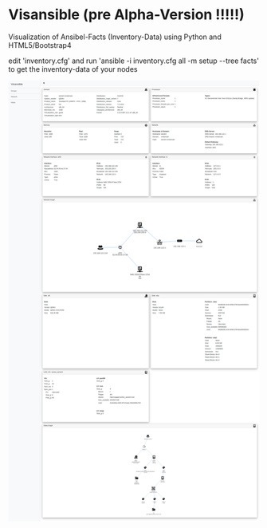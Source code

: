 # Visansible (pre Alpha-Version !!!!!)
Visualization of Ansibel-Facts (Inventory-Data) using Python and HTML5/Bootstrap4

 edit 'inventory.cfg' and run 'ansible -i inventory.cfg all -m setup --tree facts' to get the inventory-data of your nodes


![Centos7.6 on KVM](doc/kvm-centos7.6.png?raw=true "Title")



